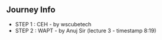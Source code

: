 ## Journey Info

- STEP 1 : CEH - by wscubetech
- STEP 2 : WAPT - by Anuj Sir (lecture 3 - timestamp 8:19)